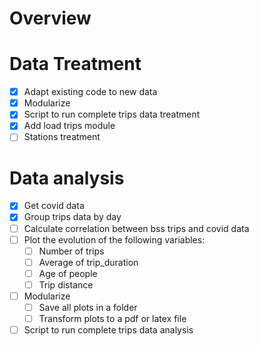 # Overview

# Data Treatment
- [x] Adapt existing code to new data
- [x] Modularize
- [x] Script to run complete trips data treatment
- [x] Add load trips module
- [ ] Stations treatment

# Data analysis

- [x] Get covid data
- [x] Group trips data by day
- [ ] Calculate correlation between bss trips and covid data
- [ ] Plot the evolution of the following variables: 
     - [ ] Number of trips
     - [ ] Average of trip_duration
     - [ ] Age of people
     - [ ] Trip distance
- [ ] Modularize
     - [ ] Save all plots in a folder
     - [ ] Transform plots to a pdf or latex file
- [ ] Script to run complete trips data analysis